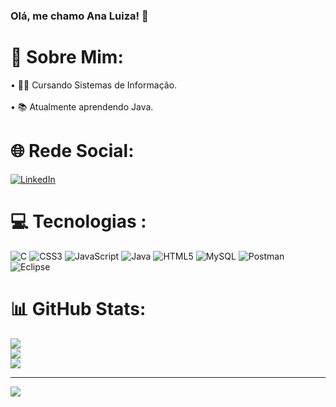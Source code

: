 ### Olá, me chamo Ana Luiza! 👋

# 💫 Sobre Mim:
• 👩‍💻 Cursando Sistemas de Informação.<br><br>• 📚 Atualmente aprendendo Java.


# 🌐 Rede Social:
[![LinkedIn](https://img.shields.io/badge/LinkedIn-%230077B5.svg?logo=linkedin&logoColor=white)](https://linkedin.com/in/luizafavacho-dev) 

# 💻 Tecnologias :
![C](https://img.shields.io/badge/c-%2300599C.svg?style=for-the-badge&logo=c&logoColor=white) ![CSS3](https://img.shields.io/badge/css3-%231572B6.svg?style=for-the-badge&logo=css3&logoColor=white) ![JavaScript](https://img.shields.io/badge/javascript-%23323330.svg?style=for-the-badge&logo=javascript&logoColor=%23F7DF1E) ![Java](https://img.shields.io/badge/java-%23ED8B00.svg?style=for-the-badge&logo=java&logoColor=white) ![HTML5](https://img.shields.io/badge/html5-%23E34F26.svg?style=for-the-badge&logo=html5&logoColor=white) ![MySQL](https://img.shields.io/badge/mysql-%2300f.svg?style=for-the-badge&logo=mysql&logoColor=white) ![Postman](https://img.shields.io/badge/Postman-FF6C37?style=for-the-badge&logo=postman&logoColor=white) ![Eclipse](https://img.shields.io/badge/Eclipse-FE7A16.svg?style=for-the-badge&logo=Eclipse&logoColor=white)

# 📊 GitHub Stats:
![](https://github-readme-stats.vercel.app/api?username=naluhfvc&theme=dark&hide_border=false&include_all_commits=false&count_private=true)<br/>
![](https://github-readme-streak-stats.herokuapp.com/?user=naluhfvc&theme=dark&hide_border=false)<br/>
![](https://github-readme-stats.vercel.app/api/top-langs/?username=naluhfvc&theme=dark&hide_border=false&include_all_commits=false&count_private=true&layout=compact)

---
[![](https://visitcount.itsvg.in/api?id=naluhfvc&icon=1&color=1)](https://visitcount.itsvg.in)

